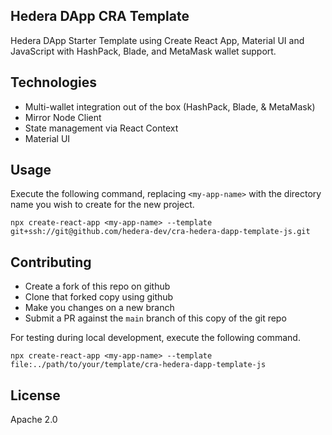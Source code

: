 ## Hedera DApp CRA Template
Hedera DApp Starter Template using Create React App, Material UI and JavaScript with HashPack, Blade, and MetaMask wallet support.

## Technologies

* Multi-wallet integration out of the box (HashPack, Blade, & MetaMask)
* Mirror Node Client
* State management via React Context
* Material UI

## Usage

Execute the following command, replacing `<my-app-name>` with the directory name you wish to create for the new project.

```shell
npx create-react-app <my-app-name> --template git+ssh://git@github.com/hedera-dev/cra-hedera-dapp-template-js.git
```
## Contributing

- Create a fork of this repo on github
- Clone that forked copy using github
- Make you changes on a new branch
- Submit a PR against the `main` branch of this copy of the git repo


For testing during local development, execute the following command.

```shell
npx create-react-app <my-app-name> --template file:../path/to/your/template/cra-hedera-dapp-template-js
```

## License
Apache 2.0
